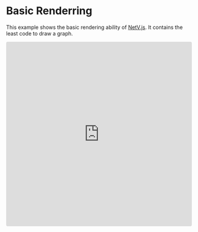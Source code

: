 # Basic Renderring

This example shows the basic rendering ability of [NetV.js](/). It contains the least code to draw a graph.

<iframe src="https://codesandbox.io/embed/sleepy-cache-yctiy?fontsize=14&hidenavigation=1&theme=dark"
     style="width:100%; height:500px; border:0; border-radius: 4px; overflow:hidden;"
     title="sleepy-cache-yctiy"
     allow="accelerometer; ambient-light-sensor; camera; encrypted-media; geolocation; gyroscope; hid; microphone; midi; payment; usb; vr; xr-spatial-tracking"
     sandbox="allow-forms allow-modals allow-popups allow-presentation allow-same-origin allow-scripts"
   ></iframe>
